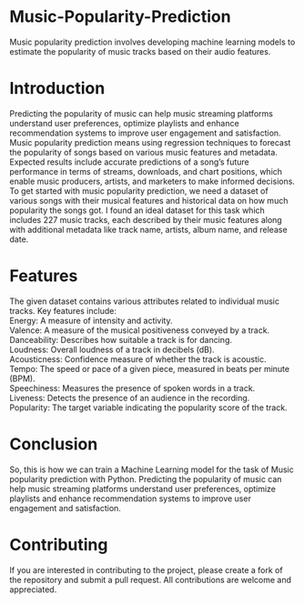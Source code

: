 # Music-Popularity-Prediction
Music popularity prediction involves developing machine learning models to estimate the popularity of music tracks based on their audio features.
# Introduction
Predicting the popularity of music can help music streaming platforms understand user preferences, optimize playlists and enhance recommendation systems to improve user engagement and satisfaction. Music popularity prediction means using regression techniques to forecast the popularity of songs based on various music features and metadata. Expected results include accurate predictions of a song’s future performance in terms of streams, downloads, and chart positions, which enable music producers, artists, and marketers to make informed decisions.
<br>
To get started with music popularity prediction, we need a dataset of various songs with their musical features and historical data on how much popularity the songs got. I found an ideal dataset for this task which includes 227 music tracks, each described by their music features along with additional metadata like track name, artists, album name, and release date.
# Features 
The given dataset contains various attributes related to individual music tracks. Key features include:
<br>
Energy: A measure of intensity and activity.
<br>
Valence: A measure of the musical positiveness conveyed by a track.
<br>
Danceability: Describes how suitable a track is for dancing.
<br>
Loudness: Overall loudness of a track in decibels (dB).
<br>
Acousticness: Confidence measure of whether the track is acoustic.
<br>
Tempo: The speed or pace of a given piece, measured in beats per minute (BPM).
<br>
Speechiness: Measures the presence of spoken words in a track.
<br>
Liveness: Detects the presence of an audience in the recording.
<br>
Popularity: The target variable indicating the popularity score of the track.
# Conclusion
So, this is how we can train a Machine Learning model for the task of Music popularity prediction with Python. Predicting the popularity of music can help music streaming platforms understand user preferences, optimize playlists and enhance recommendation systems to improve user engagement and satisfaction.
# Contributing
If you are interested in contributing to the project, please create a fork of the repository and submit a pull request. All contributions are welcome and appreciated.
